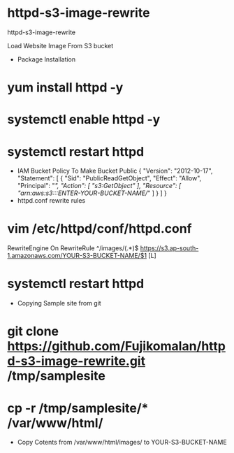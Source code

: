 # httpd-s3-image-rewrite
httpd-s3-image-rewrite

Load Website Image From S3 bucket
- Package Installation

# yum install httpd -y
# systemctl enable httpd -y
# systemctl restart httpd

- IAM Bucket Policy To Make Bucket Public
{
    "Version": "2012-10-17",
    "Statement": [
        {
            "Sid": "PublicReadGetObject",
            "Effect": "Allow",
            "Principal": "*",
            "Action": [
                "s3:GetObject"
            ],
            "Resource": [
                "arn:aws:s3:::ENTER-YOUR-BUCKET-NAME/*"
            ]
        }
    ]
}
- httpd.conf rewrite rules
# vim /etc/httpd/conf/httpd.conf
RewriteEngine On
RewriteRule ^/images/(.*)$  https://s3.ap-south-1.amazonaws.com/YOUR-S3-BUCKET-NAME/$1 [L]

# systemctl restart httpd
- Copying Sample site from git
# git clone https://github.com/Fujikomalan/httpd-s3-image-rewrite.git  /tmp/samplesite
# cp -r /tmp/samplesite/* /var/www/html/
- Copy Cotents from /var/www/html/images/ to YOUR-S3-BUCKET-NAME
